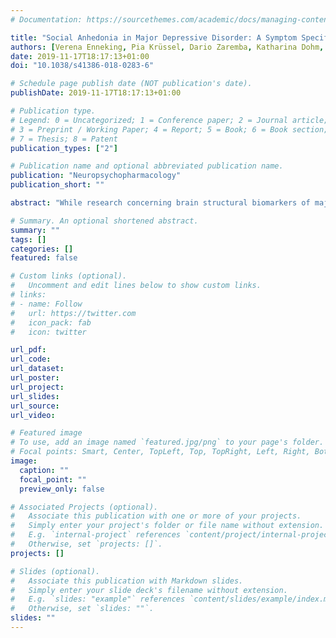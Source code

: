 ```yaml
---
# Documentation: https://sourcethemes.com/academic/docs/managing-content/

title: "Social Anhedonia in Major Depressive Disorder: A Symptom Specific Neuroimaging Approach"
authors: [Verena Enneking, Pia Krüssel, Dario Zaremba, Katharina Dohm, Dominik Grotegerd, Katharina Förster, Susanne Meinert, Christian Bürger, Fanni Dzvonyar, Elisabeth J. Leehr, Joscha Böhnlein, Jonathan Repple, Nils Opel, Nils R. Winter, Tim Hahn, Ronny Redlich; Udo Dannlowski]
date: 2019-11-17T18:17:13+01:00
doi: "10.1038/s41386-018-0283-6"

# Schedule page publish date (NOT publication's date).
publishDate: 2019-11-17T18:17:13+01:00

# Publication type.
# Legend: 0 = Uncategorized; 1 = Conference paper; 2 = Journal article;
# 3 = Preprint / Working Paper; 4 = Report; 5 = Book; 6 = Book section;
# 7 = Thesis; 8 = Patent
publication_types: ["2"]

# Publication name and optional abbreviated publication name.
publication: "Neuropsychopharmacology"
publication_short: ""

abstract: "While research concerning brain structural biomarkers of major depressive disorder (MDD) is continuously progressing, our state of knowledge regarding biomarkers of specific clinical profiles of MDD is still limited. The aim of the present study was to investigate brain structural correlates of social anhedonia as a cardinal symptom of MDD. In a cross-sectional study, we investigated n = 166 patients with MDD and n = 166 matched healthy controls (HC) using structural magnetic resonance imaging (MRI). Social anhedonia was assessed using the Chapman Scales for Social Anhedonia (SAS). An anhedonia x group ANCOVA was performed in a region of interest approach of the dorsal and ventral striatum (bilateral caudate nucleus, putamen, nucleus accumbens respectively) as well as on whole-brain level. The analyses revealed a significant main effect for social anhedonia: higher SAS-scores were associated with reduced gray matter volume in the bilateral caudate nucleus in both the MDD-group (pFWE = 0.002) and the HC-group (pFWE = 0.032). The whole-brain analysis confirmed this association (left: pFWE = 0.036, right: pFWE = 0.047). There was no significant main effect of group and no significant anhedonia x group interaction effect. This is the first study providing evidence for volumetric aberrations in the reward system related to social anhedonia independently of diagnosis, depression severity, medication status, and former course of disease. These results support the hypothesis that social anhedonia has a brain biomarker serving as a possible endophenotype of depression and possibly providing an alternative approach for a more precise and effective treatment."

# Summary. An optional shortened abstract.
summary: ""
tags: []
categories: []
featured: false

# Custom links (optional).
#   Uncomment and edit lines below to show custom links.
# links:
# - name: Follow
#   url: https://twitter.com
#   icon_pack: fab
#   icon: twitter

url_pdf:
url_code:
url_dataset:
url_poster:
url_project:
url_slides:
url_source:
url_video:

# Featured image
# To use, add an image named `featured.jpg/png` to your page's folder. 
# Focal points: Smart, Center, TopLeft, Top, TopRight, Left, Right, BottomLeft, Bottom, BottomRight.
image:
  caption: ""
  focal_point: ""
  preview_only: false

# Associated Projects (optional).
#   Associate this publication with one or more of your projects.
#   Simply enter your project's folder or file name without extension.
#   E.g. `internal-project` references `content/project/internal-project/index.md`.
#   Otherwise, set `projects: []`.
projects: []

# Slides (optional).
#   Associate this publication with Markdown slides.
#   Simply enter your slide deck's filename without extension.
#   E.g. `slides: "example"` references `content/slides/example/index.md`.
#   Otherwise, set `slides: ""`.
slides: ""
---
```

